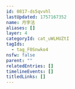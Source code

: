 ```yaml
---
id: 0817-ds5qvvhl
lastUpdated: 1757167352
name: 月孛法
aliases: []
layer: 4
categoryId: cat_uWLHUZtI
tagIds:
  - tag_F0Snwko4
nsfw: false
parent: ""
relatedEntries: []
timelineEvents: []
titledLinks: []
---
```


